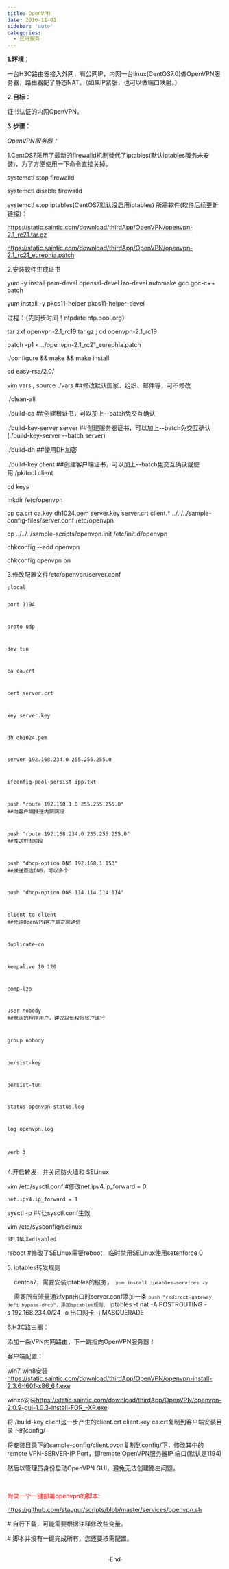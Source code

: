 ```yaml
---
title: OpenVPN
date: 2016-11-01
sidebar: 'auto'
categories:
  - 应用服务
---
```


<p></p><p></p><p></p><p><b>1.环境：</b></p><p>一台H3C路由器接入外网，有公网IP，内网一台linux(CentOS7.0)做OpenVPN服务器，路由器配了静态NAT。（如果IP紧张，也可以做端口映射。）</p><p><b>2.目标：</b></p><p>证书认证的内网OpenVPN。</p><p><b>3.步骤：</b></p><p><i>OpenVPN服务器：</i></p><p>1.CentOS7采用了最新的firewalld机制替代了iptables(默认iptables服务未安装)，为了方便使用一下命令直接关掉。</p><p>systemctl stop firewalld</p><p>systemctl disable firewalld</p><p>systemctl stop iptables(CentOS7默认没启用iptables) 所需软件(软件后续更新链接)：</p><p><a href="https://static.saintic.com/download/thirdApp/OpenVPN/openvpn-2.1_rc21.tar.gz" target="_blank">https://static.saintic.com/download/thirdApp/OpenVPN/openvpn-2.1_rc21.tar.gz</a></p><p><a href="https://static.saintic.com/download/thirdApp/OpenVPN/openvpn-2.1_rc21_eurephia.patch" target="_blank">https://static.saintic.com/download/thirdApp/OpenVPN/openvpn-2.1_rc21_eurephia.patch</a></p><p>2.安装软件生成证书</p><p>yum -y install pam-devel openssl-devel lzo-devel automake gcc gcc-c++ patch</p><p>yum install -y pkcs11-helper pkcs11-helper-devel</p><p>过程：（先同步时间！ntpdate ntp.pool.org）</p><p>tar zxf openvpn-2.1_rc19.tar.gz ; cd openvpn-2.1_rc19</p><p>patch -p1 &lt; ../openvpn-2.1_rc21_eurephia.patch</p><p>./configure &&amp; make &amp;&amp; make install</p><p>cd easy-rsa/2.0/</p><p>vim vars ; source ./vars ##修改默认国家、组织、邮件等，可不修改</p><p>./clean-all</p><p>./build-ca ##创建根证书，可以加上--batch免交互确认</p><p>./build-key-server server ##创建服务器证书，可以加上--batch免交互确认(./build-key-server --batch server)</p><p>./build-dh ##使用DH加密</p><p>./build-key client ##创建客户端证书，可以加上--batch免交互确认或使用./pkitool client</p><p>cd keys</p><p>mkdir /etc/openvpn</p><p>cp ca.crt ca.key dh1024.pem server.key server.crt client.* ../../../sample-config-files/server.conf /etc/openvpn</p><p>cp ../../../sample-scripts/openvpn.init /etc/init.d/openvpn</p><p>chkconfig --add openvpn</p><p>chkconfig openvpn on</p><p>3.修改配置文件/etc/openvpn/server.conf</p><pre style="max-width: 100%;"><code class="bash hljs" codemark="1">;<span class="hljs-built_in">local</span>

port 1194

proto udp

dev tun

ca ca.crt

cert server.crt

key server.key

dh dh1024.pem

server 192.168.234.0 255.255.255.0

ifconfig-pool-persist ipp.txt

push "route 192.168.1.0 255.255.255.0" <span class="hljs-comment">##向客户端推送内网网段</span>

push "route 192.168.234.0 255.255.255.0" <span class="hljs-comment">##推送VPN网段</span>

push "dhcp-option DNS 192.168.1.153" <span class="hljs-comment">##推送首选DNS，可以多个</span>

push "dhcp-option DNS 114.114.114.114"

client-to-client <span class="hljs-comment">##允许OpenVPN客户端之间通信</span>

duplicate-cn

keepalive 10 120

comp-lzo

user nobody <span class="hljs-comment">##默认的程序用户，建议以低权限账户运行</span>

group nobody

persist-key

persist-tun

status openvpn-status.log

<span class="hljs-built_in">log</span> openvpn.log

verb 3</code></pre><p>4.开启转发，并关闭防火墙和 SELinux</p><p>vim /etc/sysctl.conf #修改net.ipv4.ip_forward = 0</p><pre><code class="hljs" codemark="1">net.ipv4.ip_forward = 1
</code></pre><p>sysctl -p ##让sysctl.conf生效</p><p>vim /etc/sysconfig/selinux</p><pre><code class="hljs ini" codemark="1"><span class="hljs-attr">SELINUX</span>=disabled
</code></pre><p>reboot #修改了SELinux需要reboot，临时禁用SELinux使用setenforce 0</p><p>5. iptables转发规则</p><p>&nbsp; &nbsp; centos7，需要安装iptables的服务，<span style="background-color: rgb(248, 248, 248); font-family: Menlo, Monaco, Consolas, &quot;Courier New&quot;, monospace; font-size: 0.8em;">    </span><span style="background-color: rgb(248, 248, 248); font-family: Menlo, Monaco, Consolas, &quot;Courier New&quot;, monospace; font-size: 0.8em;">yum</span><span style="background-color: rgb(248, 248, 248); font-family: Menlo, Monaco, Consolas, &quot;Courier New&quot;, monospace; font-size: 0.8em;"> </span><span style="background-color: rgb(248, 248, 248); font-family: Menlo, Monaco, Consolas, &quot;Courier New&quot;, monospace; font-size: 0.8em;">install</span><span style="background-color: rgb(248, 248, 248); font-family: Menlo, Monaco, Consolas, &quot;Courier New&quot;, monospace; font-size: 0.8em;"> iptables-services -</span><span style="background-color: rgb(248, 248, 248); font-family: Menlo, Monaco, Consolas, &quot;Courier New&quot;, monospace; font-size: 0.8em;">y</span></p><p>&nbsp; &nbsp; 需要所有流量通过vpn出口时server.conf添加一条&nbsp;<span style="background-color: rgb(248, 248, 248); font-family: Menlo, Monaco, Consolas, &quot;Courier New&quot;, monospace; font-size: 0.8em;">push </span><span style="background-color: rgb(248, 248, 248); font-family: Menlo, Monaco, Consolas, &quot;Courier New&quot;, monospace; font-size: 0.8em;">"</span><span style="background-color: rgb(248, 248, 248); font-family: Menlo, Monaco, Consolas, &quot;Courier New&quot;, monospace; font-size: 0.8em;">redirect-gateway def1 bypass-dhcp</span><span style="background-color: rgb(248, 248, 248); font-family: Menlo, Monaco, Consolas, &quot;Courier New&quot;, monospace; font-size: 0.8em;">"，添加iptables规则，</span>&nbsp;iptables&nbsp;-t&nbsp;nat&nbsp;-A&nbsp;POSTROUTING&nbsp;-s&nbsp;192.168.234.0/24&nbsp;-o 出口网卡 -j&nbsp;MASQUERADE</p><p>6.H3C路由器：</p><p>添加一条VPN内网路由，下一跳指向OpenVPN服务器！</p><p>客户端配置：</p><p>win7 win8安装<a href="https://static.saintic.com/download/thirdApp/OpenVPN/openvpn-install-2.3.6-I601-x86_64.exe" target="_blank">https://static.saintic.com/download/thirdApp/OpenVPN/openvpn-install-2.3.6-I601-x86_64.exe</a></p><p>winxp安装<a href="https://static.saintic.com/download/thirdApp/OpenVPN/openvpn-2.0.9-gui-1.0.3-install-FOR_-XP.exe" target="_blank">https://static.saintic.com/download/thirdApp/OpenVPN/openvpn-2.0.9-gui-1.0.3-install-FOR_-XP.exe</a></p><p>将./build-key client这一步产生的client.crt client.key ca.crt复制到客户端安装目录下的config/</p><p>将安装目录下的sample-config/client.ovpn复制到config/下，修改其中的remote VPN-SERVER-IP Port，即remote OpenVPN服务器IP 端口(默认是1194)</p><p>然后以管理员身份启动OpenVPN GUI，避免无法创建路由问题。</p><p><br></p><p><font color="#ff0000">附录一个一键部署openvpn的脚本:</font></p><p><a href="https://github.com/staugur/scripts/blob/master/services/openvpn.sh" target="_blank">https://github.com/staugur/scripts/blob/master/services/openvpn.sh</a></p><p># 自行下载，可能需要根据注释修改些变量。</p><p># 脚本并没有一键完成所有，您还要按需配置。</p>

<br>

<center>  ·End·  </center>
